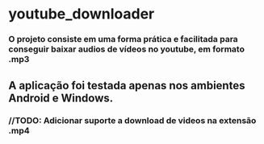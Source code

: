 # youtube_downloader

### O projeto consiste em uma forma prática e facilitada para conseguir baixar audios de vídeos no youtube, em formato .mp3
## A aplicação foi testada apenas nos ambientes Android e Windows.

### //TODO: Adicionar suporte a download de videos na extensão .mp4